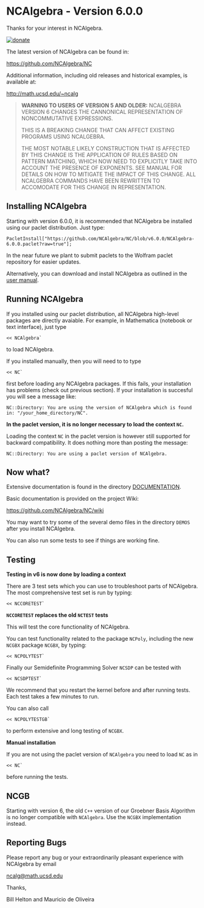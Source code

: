 # NCAlgebra - Version 6.0.0

Thanks for your interest in NCAlgebra.

[![donate](http://math.ucsd.edu/~ncalg/DOCUMENTATION/donate_small.png)](https://giveto.ucsd.edu/make-a-gift?id=d86e6857-0c22-4102-ae7a-bfdc9487cb1d)

The latest version of NCAlgebra can be found in:

https://github.com/NCAlgebra/NC

Additional information, including old releases and historical
examples, is available at:

http://math.ucsd.edu/~ncalg

> **WARNING TO USERS OF VERSION 5 AND OLDER:** NCALGEBRA VERSION 6
> CHANGES THE CANNONICAL REPRESENTATION OF NONCOMMUTATIVE EXPRESSIONS.
> 
> THIS IS A BREAKING CHANGE THAT CAN AFFECT EXISTING PROGRAMS USING
> NCALGEBRA.
> 
> THE MOST NOTABLE LIKELY CONSTRUCTION THAT IS AFFECTED BY
> THIS CHANGE IS THE APPLICATION OF RULES BASED ON PATTERN MATCHING,
> WHICH NOW NEED TO EXPLICITLY TAKE INTO ACCOUNT THE PRESENCE OF
> EXPONENTS. SEE MANUAL FOR DETAILS ON HOW TO MITIGATE THE IMPACT OF
> THIS CHANGE. ALL NCALGEBRA COMMANDS HAVE BEEN REWRITTEN TO
> ACCOMODATE FOR THIS CHANGE IN REPRESENTATION.
	

## Installing NCAlgebra

Starting with version 6.0.0, it is recommended that NCAlgebra be
installed using our paclet distribution. Just type:

    PacletInstall["https://github.com/NCAlgebra/NC/blob/v6.0.0/NCAlgebra-6.0.0.paclet?raw=true"];

In the near future we plant to submit paclets to the Wolfram paclet
repository for easier updates.

Alternatively, you can download and install NCAlgebra as outlined in
the [user manual](./DOCUMENTATION#manual-installation).

## Running NCAlgebra

If you installed using our paclet distribution, all NCAlgebra
high-level packages are directly avaiable. For example, in Mathematica
(notebook or text interface), just type

    << NCAlgebra`

to load NCAlgebra.

If you installed manually, then you will need to to type

    << NC`

first before loading any NCAlgebra packages. If this fails, your
installation has problems (check out previous section). If your
installation is succesful you will see a message like:

    NC::Directory: You are using the version of NCAlgebra which is found in: "/your_home_directory/NC".

**In the paclet version, it is no longer necessary to load the context `NC`.**

Loading the context `NC` in the paclet version is however still
supported for backward compatibility. It does nothing more than
posting the message:

	NC::Directory: You are using a paclet version of NCAlgebra.

## Now what?

Extensive documentation is found in the directory
[DOCUMENTATION](./DOCUMENTATION).

Basic documentation is provided on the project Wiki:

https://github.com/NCAlgebra/NC/wiki

You may want to try some of the several demo files in the directory
`DEMOS` after you install NCAlgebra.

You can also run some tests to see if things are working fine.

## Testing

**Testing in v6 is now done by loading a context**

There are 3 test sets which you can use to troubleshoot parts of
NCAlgebra. The most comprehensive test set is run by typing:

    << NCCORETEST`
	
**`NCCORETEST` replaces the old `NCTEST` tests**

This will test the core functionality of NCAlgebra. 

You can test functionality related to the package `NCPoly`, including
the new `NCGBX` package `NCGBX`, by typing:

    << NCPOLYTEST`

Finally our Semidefinite Programming Solver `NCSDP` can be tested with

    << NCSDPTEST`

We recommend that you restart the kernel before and after running
tests. Each test takes a few minutes to run.

You can also call

    << NCPOLYTESTGB`
	
to perform extensive and long testing of `NCGBX`.

**Manual installation**

If you are not using the paclet version of `NCAlgebra` you need to load `NC` as in

    << NC`

before running the tests.

## NCGB

Starting with version 6, the old `C++` version of our Groebner Basis
Algorithm is no longer compatible with `NCAlgebra`. Use the `NCGBX`
implementation instead. 

## Reporting Bugs

Please report any bug or your extraordinarily pleasant experience with
NCAlgebra by email

ncalg@math.ucsd.edu

Thanks,

Bill Helton and Mauricio de Oliveira
